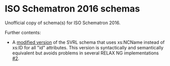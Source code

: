 # ISO Schematron 2016 schemas
Unofficial copy of schema(s) for ISO Schematron 2016.

Further contents:

  * A [modified version](svrl_no-xmlschema-ids.rnc) of the SVRL schema that uses xs:NCName instead of xs:ID for all "id" attributes. 
    This version is syntactically and semantically equivalent but avoids problems in several RELAX NG implementations [#2](https://github.com/Schematron/schema/issues/2).